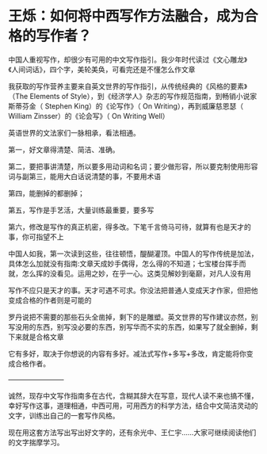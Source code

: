 # 王烁：如何将中西写作方法融合，成为合格的写作者？

中国人重视写作，却很少有可用的中文写作指引。我少年时代读过《文心雕龙》《人间词话》，四个字，美轮美奂，可看完还是不懂怎么作文章

我获取的写作营养主要来自英文世界的写作指引，从传统经典的《风格的要素》（The Elements of Style），到《经济学人》杂志的写作规范指南，到畅销小说家斯蒂芬金（ Stephen King）的《论写作》（ On Writing），再到威廉慈恩瑟（ William Zinsser）的《论会写》（ On Writing Well）

英语世界的文法家们一脉相承，看法相通。

第一，好文章得清楚、简洁、准确。

第二，要把事讲清楚，所以要多用动词和名词；要少做形容，所以要克制使用形容词与副第三，能用大白话说清楚的事，不要用术语

第四，能删掉的都删掉；

第五，写作是手艺活，大量训练最重要，要多写

第六，修改是写作的真正机密，得多改。下笔千言倚马可待，就算有也是天才的事，你可指望不上

中国人如我，第一次读到这些，往往顿悟，醍醐灌顶。中国人的写作传统是加法，具体怎么加就没有指南:文章天成妙手偶得，怎么得的不知道；七宝楼台挥手而就，怎么挥的没看见。运用之妙，在乎一心。这类见解妙到毫巅，对凡人没有用

写作不应只是天才的事。天才可遇不可求。你没法把普通人变成天才作家，但把他变成合格的作者则是可能的

罗丹说把不需要的那些石头全凿掉，剩下的是雕塑。英文世界的写作建议亦然，别写没用的东西，别写没必要的东西，别写华而不实的东西，如果写了就全删掉，剩下来就是合格文章

它有多好，取决于你想说的内容有多好。减法式写作+多写+多改，肯定能将你变成合格作者。

————————

诚然，现存中文写作指南多在古代，含糊其辞大在写意，现代人读不来也搞不懂，幸好写作这事，道理相通，中西可用，可用西方的科学方法，结合中文简洁灵动的文字，训练出自己的一套写作风格。

现在用这套方法写出写出好文字的，还有余光中、王仁宇……大家可继续阅读他们的文字揣摩学习。



